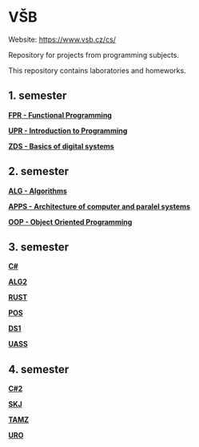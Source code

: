 # VŠB
Website: https://www.vsb.cz/cs/

Repository for projects from programming subjects.

This repository contains laboratories and homeworks. 

## 1. semester
[**FPR - Functional Programming**](https://github.com/patrick11514/VSB/tree/main/FPR)

[**UPR - Introduction to Programming**](https://github.com/patrick11514/VSB/tree/main/UPR)

[**ZDS - Basics of digital systems**](https://github.com/patrick11514/VSB/tree/main/ZDS)

## 2. semester
[**ALG - Algorithms**](https://github.com/patrick11514/VSB/tree/main/ALG)

[**APPS - Architecture of computer and paralel systems**](https://github.com/patrick11514/VSB/tree/main/APPS)

[**OOP - Object Oriented Programming**](https://github.com/patrick11514/VSB/tree/main/OOP)

## 3. semester
[**C#**](https://github.com/patrick11514/VSB/tree/main/CSharp)

[**ALG2**](https://github.com/patrick11514/VSB/tree/main/ALG2)

[**RUST**](https://github.com/patrick11514/VSB/tree/main/Rust)

[**POS**](https://github.com/patrick11514/VSB/tree/main/POS)

[**DS1**](https://github.com/patrick11514/VSB/tree/main/DS1)

[**UASS**](https://github.com/patrick11514/VSB/tree/main/UASS)

## 4. semester
[**C#2**](https://github.com/patrick11514/VSB/tree/main/CSharp2)

[**SKJ**](https://github.com/patrik11514/VSB/tree/main/SKJ)

[**TAMZ**](https://github.com/patrick11514/VSB/tree/main/TAMZ)

[**URO**](https://github.com/patrick11514/VSB/tree/main/URO)